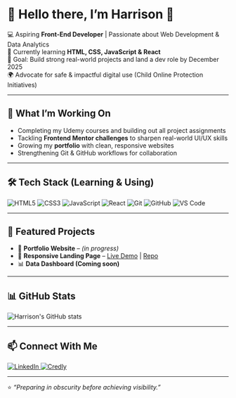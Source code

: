 # 👋 Hello there, I’m Harrison 🐐


💻 Aspiring **Front-End Developer** | Passionate about Web Development & Data Analytics  
🌱 Currently learning **HTML, CSS, JavaScript & React**  
🎯 Goal: Build strong real-world projects and land a dev role by December 2025  
🌍 Advocate for safe & impactful digital use (Child Online Protection Initiatives)  

---

## 🚀 What I’m Working On
- Completing my Udemy courses and building out all project assignments  
- Tackling **Frontend Mentor challenges** to sharpen real-world UI/UX skills  
- Growing my **portfolio** with clean, responsive websites  
- Strengthening Git & GitHub workflows for collaboration  

---

## 🛠️ Tech Stack (Learning & Using)
![HTML5](https://img.shields.io/badge/HTML5-E34F26?style=for-the-badge&logo=html5&logoColor=white)
![CSS3](https://img.shields.io/badge/CSS3-1572B6?style=for-the-badge&logo=css3&logoColor=white)
![JavaScript](https://img.shields.io/badge/JavaScript-F7DF1E?style=for-the-badge&logo=javascript&logoColor=black)
![React](https://img.shields.io/badge/React-20232A?style=for-the-badge&logo=react&logoColor=61DAFB)
![Git](https://img.shields.io/badge/Git-F05032?style=for-the-badge&logo=git&logoColor=white)
![GitHub](https://img.shields.io/badge/GitHub-181717?style=for-the-badge&logo=github&logoColor=white)
![VS Code](https://img.shields.io/badge/VS%20Code-0078D4?style=for-the-badge&logo=visual%20studio%20code&logoColor=white)


---

## 📌 Featured Projects

- 🎨 **Portfolio Website** – *(in progress)*  
- 📱 **Responsive Landing Page** – [Live Demo](https://your-demo-link.com) | [Repo](https://github.com/harrisonasare/landing-page)  
- 📊 **Data Dashboard (Coming soon)**  


---

## 📊 GitHub Stats
![Harrison's GitHub stats](https://github-readme-stats.vercel.app/api?username=harrisonasare&show_icons=true&theme=tokyonight)


---

## 📫 Connect With Me  

<p align="left">
  <a href="https://www.linkedin.com/in/harrison-asare" target="_blank">
    <img src="https://img.shields.io/badge/LinkedIn-0077B5?style=for-the-badge&logo=linkedin&logoColor=white" alt="LinkedIn"/>
  </a> 
  <a href="https://www.credly.com/" target="_blank">
    <img src="https://img.shields.io/badge/Credly-FF6B00?style=for-the-badge&logo=credly&logoColor=white" alt="Credly"/>
  </a>
  <!-- <a href="mailto:harrisonasare754@gmail.com">
    <img src="https://img.shields.io/badge/Email-D14836?style=for-the-badge&logo=gmail&logoColor=white" alt="Email"/>
  </a> -->
</p>



---

⭐ *“Preparing in obscurity before achieving visibility.”*  
